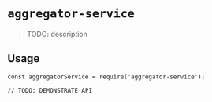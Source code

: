 # `aggregator-service`

> TODO: description

## Usage

```
const aggregatorService = require('aggregator-service');

// TODO: DEMONSTRATE API
```
